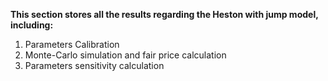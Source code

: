 **This section stores all the results regarding the Heston with jump model, including:**

1. Parameters Calibration
2. Monte-Carlo simulation and fair price calculation
3. Parameters sensitivity calculation
